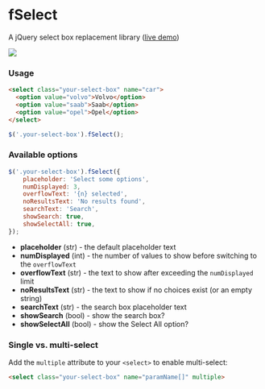 # fSelect
A jQuery select box replacement library ([live demo](https://jsfiddle.net/xpvt214o/785263/))

<img src="https://image.ibb.co/g7AcFU/Capture54.png"  />

### Usage
```html
<select class="your-select-box" name="car">
  <option value="volvo">Volvo</option>
  <option value="saab">Saab</option>
  <option value="opel">Opel</option>
</select>
```
```javascript
$('.your-select-box').fSelect();
```

### Available options

```javascript
$('.your-select-box').fSelect({
    placeholder: 'Select some options',
    numDisplayed: 3,
    overflowText: '{n} selected',
    noResultsText: 'No results found',
    searchText: 'Search',
    showSearch: true,
    showSelectAll: true,
});
```

* **placeholder** (str) - the default placeholder text
* **numDisplayed** (int) - the number of values to show before switching to the `overflowText`
* **overflowText** (str) - the text to show after exceeding the `numDisplayed` limit
* **noResultsText** (str) - the text to show if no choices exist (or an empty string)
* **searchText** (str) - the search box placeholder text
* **showSearch** (bool) - show the search box?
* **showSelectAll** (bool) - show the Select All option?

### Single vs. multi-select

Add the `multiple` attribute to your `<select>` to enable multi-select:

```html
<select class="your-select-box" name="paramName[]" multiple>
```
